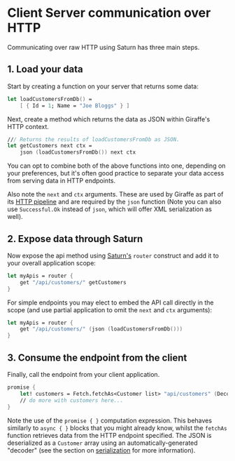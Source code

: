 # Client Server communication over HTTP
Communicating over raw HTTP using Saturn has three main steps.
## 1. Load your data
Start by creating a function on your server that returns some data:

```fsharp
let loadCustomersFromDb() =
    [ { Id = 1; Name = "Joe Bloggs" } ]
```
Next, create a method which returns the data as JSON within Giraffe's HTTP context.

```fsharp
/// Returns the results of loadCustomersFromDb as JSON.
let getCustomers next ctx =
    json (loadCustomersFromDb()) next ctx
```

You can opt to combine both of the above functions into one, depending on your preferences, but it's often good practice to separate your data access from serving data in HTTP endpoints.

Also note the `next` and `ctx` arguments. These are used by Giraffe as part of its [HTTP pipeline](https://github.com/giraffe-fsharp/Giraffe/blob/master/DOCUMENTATION.md#fundamentals) and are required by the `json` function (Note you can also use `Successful.Ok` instead of `json`, which will offer XML serialization as well).

## 2. Expose data through Saturn
Now expose the api method using [Saturn's](https://saturnframework.github.io/docs/api/scope/) `router` construct and add it to your overall application scope:
```fsharp
let myApis = router {
    get "/api/customers/" getCustomers
}
```

For simple endpoints you may elect to embed the API call directly in the scope (and use partial application to omit the `next` and `ctx` arguments):
```fsharp
let myApis = router {
    get "/api/customers/" (json (loadCustomersFromDb()))
}
```

## 3. Consume the endpoint from the client
Finally, call the endpoint from your client application.
```fsharp
promise {    
    let! customers = Fetch.fetchAs<Customer list> "api/customers" (Decode.Auto.generateDecoder()) []
    // do more with customers here...
}
```

Note the use of the `promise { }` computation expression. This behaves similarly to `async { }` blocks that you might already know, whilst the `fetchAs` function retrieves data from the HTTP endpoint specified. The JSON is deserialized as a `Customer` array using an automatically-generated "decoder" (see the section on [serialization](feature-clientserver-serialization.md) for more information).
